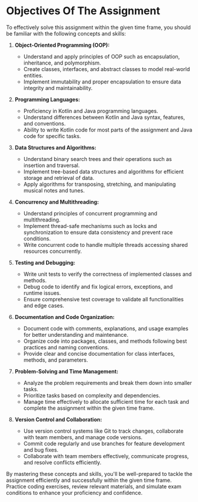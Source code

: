 # Objectives Of The Assignment
To effectively solve this assignment within the given time frame, you should be familiar with the following concepts and skills:

1. **Object-Oriented Programming (OOP):**
    - Understand and apply principles of OOP such as encapsulation, inheritance, and polymorphism.
    - Create classes, interfaces, and abstract classes to model real-world entities.
    - Implement immutability and proper encapsulation to ensure data integrity and maintainability.

2. **Programming Languages:**
    - Proficiency in Kotlin and Java programming languages.
    - Understand differences between Kotlin and Java syntax, features, and conventions.
    - Ability to write Kotlin code for most parts of the assignment and Java code for specific tasks.

3. **Data Structures and Algorithms:**
    - Understand binary search trees and their operations such as insertion and traversal.
    - Implement tree-based data structures and algorithms for efficient storage and retrieval of data.
    - Apply algorithms for transposing, stretching, and manipulating musical notes and tunes.

4. **Concurrency and Multithreading:**
    - Understand principles of concurrent programming and multithreading.
    - Implement thread-safe mechanisms such as locks and synchronization to ensure data consistency and prevent race conditions.
    - Write concurrent code to handle multiple threads accessing shared resources concurrently.

5. **Testing and Debugging:**
    - Write unit tests to verify the correctness of implemented classes and methods.
    - Debug code to identify and fix logical errors, exceptions, and runtime issues.
    - Ensure comprehensive test coverage to validate all functionalities and edge cases.

6. **Documentation and Code Organization:**
    - Document code with comments, explanations, and usage examples for better understanding and maintenance.
    - Organize code into packages, classes, and methods following best practices and naming conventions.
    - Provide clear and concise documentation for class interfaces, methods, and parameters.

7. **Problem-Solving and Time Management:**
    - Analyze the problem requirements and break them down into smaller tasks.
    - Prioritize tasks based on complexity and dependencies.
    - Manage time effectively to allocate sufficient time for each task and complete the assignment within the given time frame.

8. **Version Control and Collaboration:**
    - Use version control systems like Git to track changes, collaborate with team members, and manage code versions.
    - Commit code regularly and use branches for feature development and bug fixes.
    - Collaborate with team members effectively, communicate progress, and resolve conflicts efficiently.

By mastering these concepts and skills, you'll be well-prepared to tackle the assignment efficiently and successfully within the given time frame. Practice coding exercises, review relevant materials, and simulate exam conditions to enhance your proficiency and confidence.